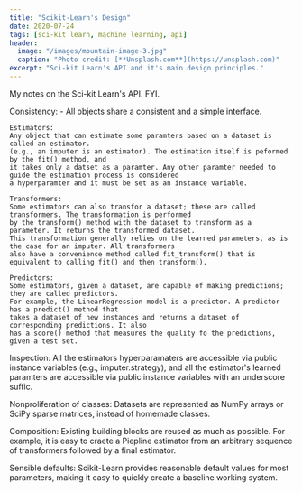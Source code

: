 ```yaml
---
title: "Scikit-Learn's Design"
date: 2020-07-24
tags: [sci-kit learn, machine learning, api]
header:
  image: "/images/mountain-image-3.jpg"
  caption: "Photo credit: [**Unsplash.com**](https://unsplash.com)"
excerpt: "Sci-kit Learn's API and it's main design principles."
---
```

My notes on the Sci-kit Learn's API. FYI.

Consistency:
    - All objects share a consistent and a simple interface.

    Estimators:
    Any object that can estimate some paramters based on a dataset is called an estimator.
    (e.g., an imputer is an estimator). The estimation itself is peformed by the fit() method, and
    it takes only a datset as a paramter. Any other paramter needed to guide the estimation process is considered
    a hyperparamter and it must be set as an instance variable.

    Transformers:
    Some estimators can also transfor a dataset; these are called transformers. The transformation is performed
    by the transform() method with the dataset to transform as a parameter. It returns the transformed dataset.
    This transformation generally relies on the learned parameters, as is the case for an imputer. All transformers
    also have a convenience method called fit_transform() that is equivalent to calling fit() and then transform().

    Predictors:
    Some estimators, given a dataset, are capable of making predictions; they are called predictors.
    For example, the LinearRegression model is a predictor. A predictor has a predict() method that
    takes a dataset of new instances and returns a dataset of corresponding predictions. It also
    has a score() method that measures the quality fo the predictions, given a test set.

Inspection:
    All the estimators hyperparamaters are accessible via public instance variables (e.g., imputer.strategy), and
    all the estimator's learned paramters are accessible via public instance variables with an underscore suffic.

Nonproliferation of classes:
    Datasets are represented as NumPy arrays or SciPy sparse matrices, instead of homemade classes.

Composition:
    Existing building blocks are reused as much as possible. For example, it is easy to craete a Piepline estimator
    from an arbitrary sequence of transformers followed by a final estimator.

Sensible defaults:
    Scikit-Learn provides reasonable default values for most parameters, making it easy to quickly create a
    baseline working system.


